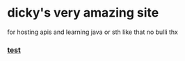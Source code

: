 # dicky's very amazing site

for hosting apis and learning java or sth like that
no bulli thx

### [test](README.md)
